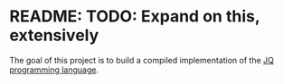 # README: TODO: Expand on this, extensively
The goal of this project is to build a compiled implementation of the [JQ programming language]([url](https://github.com/jqlang/jq)https://github.com/jqlang/jq).
